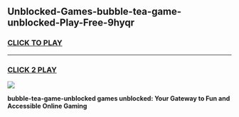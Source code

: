 
## Unblocked-Games-bubble-tea-game-unblocked-Play-Free-9hyqr
<h3>
<a href="https://premium76.site?title=bubble-tea-game-unblocked&ref=23A">CLICK TO PLAY</a></h3>
<hr>

<h3>
<a href="https://premium76.site?title=bubble-tea-game-unblocked&ref=23A">CLICK 2 PLAY</a>
  
</h3>

<a href="https://premium76.site?title=bubble-tea-game-unblocked&ref=23A"><img src="https://clearcache.store/games.png"></a>


**bubble-tea-game-unblocked games unblocked: Your Gateway to Fun and Accessible Online Gaming**
